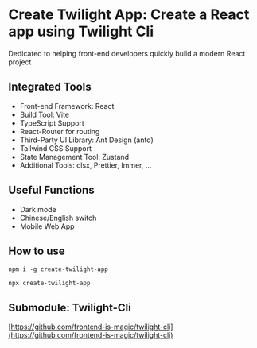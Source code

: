 # Create Twilight App: Create a React app using Twilight Cli

Dedicated to helping front-end developers quickly build a modern React project

## Integrated Tools

- Front-end Framework: React
- Build Tool: Vite
- TypeScript Support
- React-Router for routing
- Third-Party UI Library: Ant Design (antd)
- Tailwind CSS Support
- State Management Tool: Zustand
- Additional Tools: clsx, Prettier, Immer, ...

## Useful Functions

- Dark mode
- Chinese/English switch
- Mobile Web App

## How to use

```shell
npm i -g create-twilight-app
```

```shell
npx create-twilight-app
```

## Submodule: Twilight-Cli

[https://github.com/frontend-is-magic/twilight-cli](https://github.com/frontend-is-magic/twilight-cli)